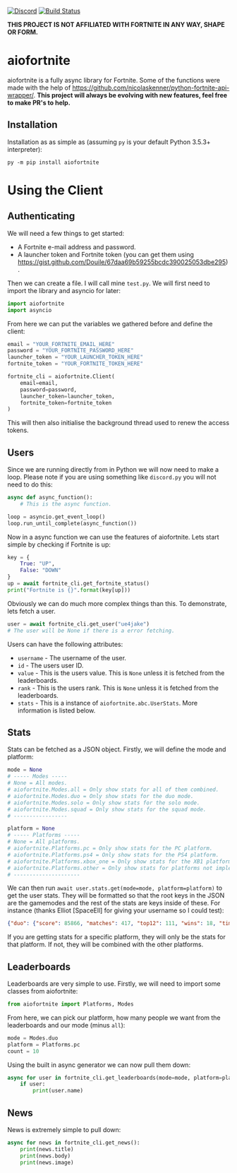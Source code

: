 [![Discord](https://img.shields.io/discord/430802154022895616.svg?logo=discord)](https://discord.gg/AEfWXP9)
[![Build Status](https://travis-ci.org/JakeMakesStuff/aiofortnite.svg?branch=master)](https://travis-ci.org/JakeMakesStuff/aiofortnite)

**THIS PROJECT IS NOT AFFILIATED WITH FORTNITE IN ANY WAY, SHAPE OR FORM.**

# aiofortnite
aiofortnite is a fully async library for Fortnite. Some of the functions were made with the help of https://github.com/nicolaskenner/python-fortnite-api-wrapper/. **This project will always be evolving with new features, feel free to make PR's to help.**

## Installation
Installation as as simple as (assuming `py` is your default Python 3.5.3+ interpreter):
```
py -m pip install aiofortnite
```

# Using the Client

## Authenticating
We will need a few things to get started:
- A Fortnite e-mail address and password.
- A launcher token and Fortnite token (you can get them using https://gist.github.com/Douile/67daa69b59255bcdc390025053dbe295).

Then we can create a file. I will call mine `test.py`. We will first need to import the library and asyncio for later:
```py
import aiofortnite
import asyncio
```
From here we can put the variables we gathered before and define the client:
```py
email = "YOUR_FORTNITE_EMAIL_HERE"
password = "YOUR_FORTNITE_PASSWORD_HERE"
launcher_token = "YOUR_LAUNCHER_TOKEN_HERE"
fortnite_token = "YOUR_FORTNITE_TOKEN_HERE"

fortnite_cli = aiofortnite.Client(
    email=email,
    password=password,
    launcher_token=launcher_token,
    fortnite_token=fortnite_token
)
```
This will then also initialise the background thread used to renew the access tokens.

## Users

Since we are running directly from in Python we will now need to make a loop. Please note if you are using something like `discord.py` you will not need to do this:
```py
async def async_function():
    # This is the async function.

loop = asyncio.get_event_loop()
loop.run_until_complete(async_function())
```

Now in a async function we can use the features of aiofortnite. Lets start simple by checking if Fortnite is up:
```py
key = {
    True: "UP",
    False: "DOWN"
}
up = await fortnite_cli.get_fortnite_status()
print("Fortnite is {}".format(key[up]))
```
Obviously we can do much more complex things than this. To demonstrate, lets fetch a user.
```py
user = await fortnite_cli.get_user("ue4jake")
# The user will be None if there is a error fetching.
```
Users can have the following attributes:
- `username` - The username of the user.
- `id` - The users user ID.
- `value` - This is the users value. This is `None` unless it is fetched from the leaderboards.
- `rank` - This is the users rank. This is `None` unless it is fetched from the leaderboards.
- `stats` - This is a instance of `aiofortnite.abc.UserStats`. More information is listed below.

## Stats

Stats can be fetched as a JSON object. Firstly, we will define the mode and platform:
```py
mode = None
# ----- Modes -----
# None = All modes.
# aiofortnite.Modes.all = Only show stats for all of them combined.
# aiofortnite.Modes.duo = Only show stats for the duo mode.
# aiofortnite.Modes.solo = Only show stats for the solo mode.
# aiofortnite.Modes.squad = Only show stats for the squad mode.
# -----------------

platform = None
# ----- Platforms -----
# None = All platforms.
# aiofortnite.Platforms.pc = Only show stats for the PC platform.
# aiofortnite.Platforms.ps4 = Only show stats for the PS4 platform.
# aiofortnite.Platforms.xbox_one = Only show stats for the XB1 platform.
# aiofortnite.Platforms.other = Only show stats for platforms not implemented yet.
# ---------------------
```

We can then run `await user.stats.get(mode=mode, platform=platform)` to get the user stats. They will be formatted so that the root keys in the JSON are the gamemodes and the rest of the stats are keys inside of these. For instance (thanks Elliot [SpaceEll] for giving your username so I could test):
```json
{"duo": {"score": 85866, "matches": 417, "top12": 111, "wins": 18, "time": 1907, "top5": 49, "kills": 573}, "squad": {"score": 172508, "top3": 104, "kills": 851, "matches": 618, "time": 3810, "top6": 160, "wins": 59}, "solo": {"score": 61896, "kills": 530, "matches": 422, "time": 1446, "wins": 5, "top10": 51, "top25": 105}, "all": {"score": 320270, "matches": 1457, "top12": 111, "wins": 82, "time": 7163, "top5": 49, "kills": 1954, "top3": 104, "top6": 160, "top10": 51, "top25": 105}}
```
If you are getting stats for a specific platform, they will only be the stats for that platform. If not, they will be combined with the other platforms.

## Leaderboards
Leaderboards are very simple to use. Firstly, we will need to import some classes from aiofortnite:
```py
from aiofortnite import Platforms, Modes
```
From here, we can pick our platform, how many people we want from the leaderboards and our mode (minus `all`):
```py
mode = Modes.duo
platform = Platforms.pc
count = 10
```
Using the built in async generator we can now pull them down:
```py
async for user in fortnite_cli.get_leaderboards(mode=mode, platform=platform, count=count):
    if user:
        print(user.name)
```

## News
News is extremely simple to pull down:
```py
async for news in fortnite_cli.get_news():
    print(news.title)
    print(news.body)
    print(news.image)
```
